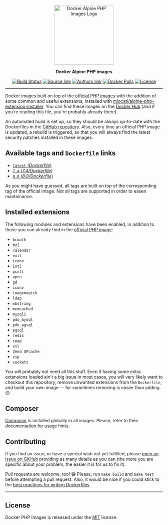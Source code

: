 <p align="center">
    <a href="https://www.splintnet.de">
        <img alt="Docker Alpine PHP Images Logo" width="190" src="https://raw.githack.com/splintnet/alpine-php/master/logo.svg" />
    </a>
</p>

<p align="center">
  <strong>Docker Alpine PHP images</strong>
</p>

<p align="center">
    <a href="https://hub.docker.com/splintnet/alpine-php"><img alt="Build Status" src="https://img.shields.io/docker/cloud/build/splintnet/alpine-php"></a>
    <a href="https://github.com/splintnet/alpine-php"><img alt="Source link" src="https://img.shields.io/badge/Source-GitHub-lightgrey.svg?style=flat-square"></a>
    <a href="https://www.splintnet.de"><img alt="Authors link" src="https://img.shields.io/badge/Authors-splintnet-lightgrey.svg?style=flat-square"></a>
    <a href="https://hub.docker.com/r/splintnet/alpine-php/"><img alt="Docker Pulls" src="https://img.shields.io/docker/pulls/splintnet/alpine-php.svg?style=flat-square"></a>
    <a href="https://github.com/splintnet/alpine-php/blob/master/LICENSE"><img alt="License" src="https://img.shields.io/github/license/splintnet/alpine-php.svg?style=flat-square"></a>
</p>

---

Docker images built on top of the [official PHP images](https://hub.docker.com/r/_/php/) with the addition of some common and useful extensions, installed with [mlocati/alpine-php-extension-installer](https://github.com/mlocati/alpine-php-extension-installer). You can find these images on the [Docker Hub](https://hub.docker.com/r/splintnet/alpine-php/) (and if you're reading this file, you're probably already there).

An automated build is set up, so they should be always up-to-date with the Dockerfiles in the [GitHub repository](https://github.com/splintnet/alpine-php). Also, every time an official PHP image is updated, a rebuild is triggered, so that you will always find the latest security patches installed in these images.

## Available tags and `Dockerfile` links
- [`latest` (_Dockerfile_)](https://github.com/splintnet/alpine-php/blob/master/Dockerfile)
- [`7.4` (_7.4/Dockerfile_)](https://github.com/splintnet/alpine-php/blob/master/7.4/Dockerfile)
- [`8.0` (_8.0/Dockerfile_)](https://github.com/splintnet/alpine-php/blob/master/8.0/Dockerfile)

As you might have guessed, all tags are built on top of the corresponding tag of the official image. Not all tags are supported in order to easen manteinance.

## Installed extensions
The following modules and extensions have been enabled,
in addition to those you can already find in the [official PHP image](https://hub.docker.com/r/_/php/):

- `bcmath`
- `bz2`
- `calendar`
- `exif`
- `iconv`
- `intl`
- `pcntl`
- `apcu`
- `gd`
- `iconv`
- `imagemagick`
- `ldap`
- `mbstring`
- `memcached`
- `mysqli`
- `pdo_mysql`
- `pdo_pgsql`
- `pgsql`
- `redis`
- `soap`
- `xsl`
- `Zend OPcache`
- `zip`
- `sockets`

You will probably not need all this stuff. Even if having some extra extensions loaded ain't a big issue in most cases, you will very likely want to checkout this repository, remove unwanted extensions from the `Dockerfile`, and build your own image — for sometimes removing is easier than adding. 😉

## Composer
[Composer](https://getcomposer.org) is installed globally in all images. Please, refer to their documentation for usage hints.


## Contributing
If you find an issue, or have a special wish not yet fulfilled, please [open an issue on GitHub](https://github.com/splintnet/alpine-php/issues) providing as many details as you can (the more you are specific about your problem, the easier it is for us to fix it).

Pull requests are welcome, too! 😁 Please, run `make build` and `make test` before attempting a pull request. Also, it would be nice if you could stick to the [best practices for writing Dockerfiles](https://docs.docker.com/articles/dockerfile_best-practices/).

---

## License

Docker PHP Images is released under the [MIT](https://github.com/splintnet/alpine-php/blob/master/LICENSE) license.
